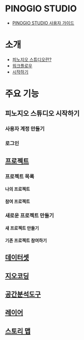 # PINOGIO STUDIO
* [PINOGIO STUDIO 사용자 가이드](README.md)

# 소개
* [피노지오 스튜디오란?](overview/whatis.md)
* [워크플로우](overview/workflow.md)
* [시작하기](overview/gettingstarted.md)

# 주요 기능

## 피노지오 스튜디오 시작하기
### 사용자 계정 만들기
### 로그인

## [프로젝트](features/projects.md)
### 프로젝트 목록
#### 나의 프로젝트
#### 참여 프로젝트
### 새로운 프로젝트 만들기
#### 새 프로젝트 만들기
#### 기존 프로젝트 참여하기

## [데이터셋](features/datasets.md)

## [지오코딩](features/geocoding.md)

## [공간분석도구](features/analysistools.md)

## [레이어](features/layers.md)

## [스토리 맵](features/storymaps.md)
